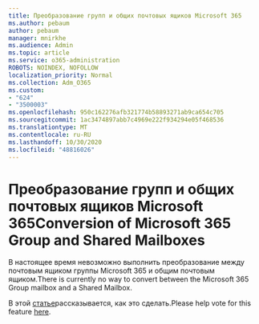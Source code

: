 ```yaml
---
title: Преобразование групп и общих почтовых ящиков Microsoft 365
ms.author: pebaum
author: pebaum
manager: mnirkhe
ms.audience: Admin
ms.topic: article
ms.service: o365-administration
ROBOTS: NOINDEX, NOFOLLOW
localization_priority: Normal
ms.collection: Adm_O365
ms.custom:
- "624"
- "3500003"
ms.openlocfilehash: 950c162276afb321774b58893271ab9ca654c705
ms.sourcegitcommit: 1ac3474897abb7c4969e222f934294e05f468536
ms.translationtype: MT
ms.contentlocale: ru-RU
ms.lasthandoff: 10/30/2020
ms.locfileid: "48816026"
---
```

# <a name="conversion-of-microsoft-365-group-and-shared-mailboxes"></a><span data-ttu-id="8eec9-102">Преобразование групп и общих почтовых ящиков Microsoft 365</span><span class="sxs-lookup"><span data-stu-id="8eec9-102">Conversion of Microsoft 365 Group and Shared Mailboxes</span></span>

<span data-ttu-id="8eec9-103">В настоящее время невозможно выполнить преобразование между почтовым ящиком группы Microsoft 365 и общим почтовым ящиком.</span><span class="sxs-lookup"><span data-stu-id="8eec9-103">There is currently no way to convert between the Microsoft 365 Group mailbox and a Shared Mailbox.</span></span>

<span data-ttu-id="8eec9-104">В этой [статье](https://aka.ms/M365GroupToShared)рассказывается, как это сделать.</span><span class="sxs-lookup"><span data-stu-id="8eec9-104">Please help vote for this feature [here](https://aka.ms/M365GroupToShared).</span></span>
